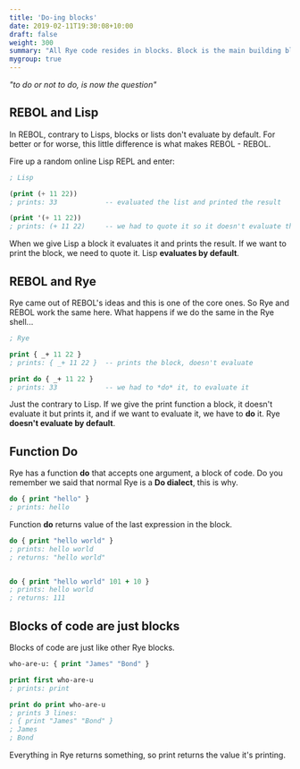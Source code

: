 ```yaml
---
title: 'Do-ing blocks'
date: 2019-02-11T19:30:08+10:00
draft: false
weight: 300
summary: "All Rye code resides in blocks. Block is the main building block."
mygroup: true
---
```


_"to do or not to do, is now the question"_

## REBOL and Lisp

In REBOL, contrary to Lisps, blocks or lists don't evaluate by default. For better or for worse, this little difference is what makes REBOL - REBOL.

Fire up a random online Lisp REPL and enter:

```lisp
; Lisp

(print (+ 11 22))
; prints: 33            -- evaluated the list and printed the result

(print '(+ 11 22))
; prints: (+ 11 22)     -- we had to quote it so it doesn't evaluate the list
```

When we give Lisp a block it evaluates it and prints the result. If we want to print the block, we need to quote it. Lisp **evaluates by default**.

## REBOL and Rye

Rye came out of REBOL's ideas and this is one of the core ones. So Rye and REBOL work the same here. What happens if we do the same in the Rye shell...

```clojure
; Rye

print { _+ 11 22 }
; prints: { _+ 11 22 }  -- prints the block, doesn't evaluate

print do { _+ 11 22 }
; prints: 33            -- we had to *do* it, to evaluate it
```

Just the contrary to Lisp. If we give the print function a block, it doesn't evaluate it but prints it, and if we want to evaluate it, we have to **do** it. Rye **doesn't evaluate by default**.

## Function Do

Rye has a function **do** that accepts one argument, a block of code. Do you remember we said that normal Rye is a **Do dialect**, this is why.

```clojure
do { print "hello" }
; prints: hello
```

Function **do** returns value of the last expression in the block.


```clojure
do { print "hello world" }
; prints: hello world
; returns: "hello world"


do { print "hello world" 101 + 10 }
; prints: hello world
; returns: 111
```

## Blocks of code are just blocks

Blocks of code are just like other Rye blocks.

```clojure
who-are-u: { print "James" "Bond" }

print first who-are-u
; prints: print

print do print who-are-u
; prints 3 lines: 
; { print "James" "Bond" }
; James
; Bond
```

Everything in Rye returns something, so print returns the value it's printing.
